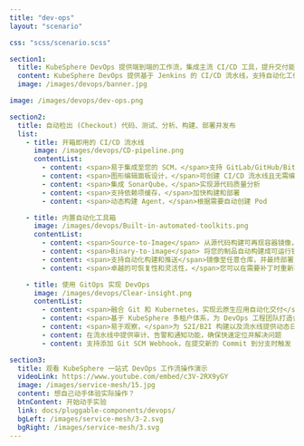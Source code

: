 ```yaml
---
title: "dev-ops"
layout: "scenario"

css: "scss/scenario.scss"

section1:
  title: KubeSphere DevOps 提供端到端的工作流，集成主流 CI/CD 工具，提升交付能力
  content: KubeSphere DevOps 提供基于 Jenkins 的 CI/CD 流水线，支持自动化工作流，包括 Binary-to-Image (B2I) 和 Source-to-Image (S2I) 等，帮助不同的组织加快产品上市时间。
  image: /images/devops/banner.jpg

image: /images/devops/dev-ops.png

section2:
  title: 自动检出 (Checkout) 代码、测试、分析、构建、部署并发布
  list:
    - title: 开箱即用的 CI/CD 流水线
      image: /images/devops/CD-pipeline.png
      contentList:
        - content: <span>易于集成至您的 SCM，</span>支持 GitLab/GitHub/BitBucket/SVN
        - content: <span>图形编辑面板设计，</span>可创建 CI/CD 流水线且无需编写 Jenkinsfile
        - content: <span>集成 SonarQube，</span>实现源代码质量分析
        - content: <span>支持依赖项缓存，</span>加快构建和部署
        - content: <span>动态构建 Agent，</span>根据需要自动创建 Pod

    - title: 内置自动化工具箱
      image: /images/devops/Built-in-automated-toolkits.png
      contentList:
        - content: <span>Source-to-Image</span> 从源代码构建可再现容器镜像，无需编写 Dockerfile
        - content: <span>Binary-to-image</span> 将您的制品自动构建成可运行镜像
        - content: <span>支持自动化构建和推送</span>镜像至任意仓库，并最终部署至 Kubernetes
        - content: <span>卓越的可恢复性和灵活性，</span>您可以在需要补丁时重新构建并重新运行 S2I/B2I

    - title: 使用 GitOps 实现 DevOps
      image: /images/devops/Clear-insight.png
      contentList:
        - content: <span>融合 Git 和 Kubernetes，实现云原生应用自动化交付</span>
        - content: <span>基于 KubeSphere 多租户体系，为 DevOps 工程团队打造合作平台</span>
        - content: <span>易于观察，</span>为 S2I/B2I 构建以及流水线提供动态日志
        - content: 在流水线中提供审计、告警和通知功能，确保快速定位并解决问题
        - content: 支持添加 Git SCM Webhook，在提交新的 Commit 到分支时触发 Jenkins 构建

section3:
  title: 观看 KubeSphere 一站式 DevOps 工作流操作演示
  videoLink: https://www.youtube.com/embed/c3V-2RX9yGY
  image: /images/service-mesh/15.jpg
  content: 想自己动手体验实际操作？
  btnContent: 开始动手实验
  link: docs/pluggable-components/devops/
  bgLeft: /images/service-mesh/3-2.svg
  bgRight: /images/service-mesh/3.svg
---
```

